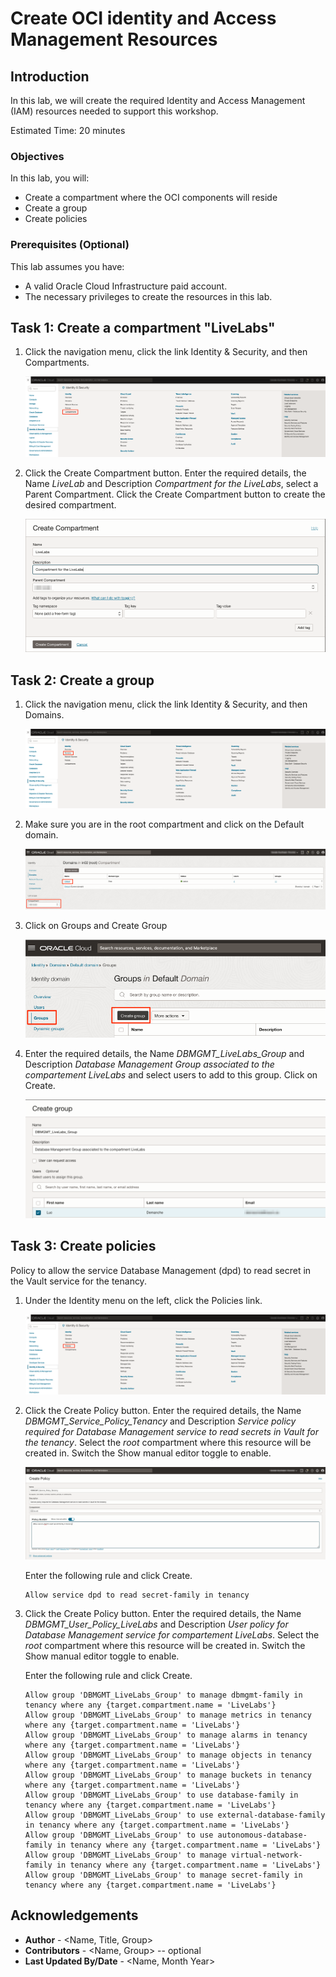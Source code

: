 # Create OCI identity and Access Management Resources

## Introduction

In this lab, we will create the required Identity and Access Management (IAM) resources needed to support this workshop.

Estimated Time: 20 minutes

### Objectives

In this lab, you will:
* Create a compartment where the OCI components will reside
* Create a group
* Create policies

### Prerequisites (Optional)

This lab assumes you have:
* A valid Oracle Cloud Infrastructure paid account.
* The necessary privileges to create the resources in this lab.

## Task 1: Create a compartment "LiveLabs"

1. Click the navigation menu, click the link Identity & Security, and then Compartments.

	![Image alt text](images/image1.png)

2. Click the Create Compartment button. Enter the required details, the Name *LiveLab* and Description *Compartment for the LiveLabs*, select a Parent Compartment. Click the Create Compartment button to create the desired compartment.

	![Image alt text](images/image2.png)

## Task 2: Create a group

1. Click the navigation menu, click the link Identity & Security, and then Domains.

	![Image alt text](images/image3.png)

2. Make sure you are in the root compartment and click on the Default domain.

	![Image alt text](images/image4.png)

3. Click on Groups and Create Group

	![Image alt text](images/image5.png)

4. Enter the required details, the Name *DBMGMT_LiveLabs_Group* and Description *Database Management Group associated to the compartement LiveLabs* and select users to add to this group. Click on Create.

	![Image alt text](images/image6.png)

## Task 3: Create policies

Policy to allow the service Database Management (dpd) to read secret in the Vault service for the tenancy.

1. Under the Identity menu on the left, click the Policies link.

	![Image alt text](images/image7.png)

2. Click the Create Policy button. Enter the required details, the Name *DBMGMT_Service_Policy_Tenancy* and Description *Service policy required for Database Management service to read secrets in Vault for the tenancy*. Select the *root* compartment where this resource will be created in. Switch the Show manual editor toggle to enable.

	![Image alt text](images/image8.png)

	Enter the following rule and click Create.
	```
	Allow service dpd to read secret-family in tenancy
	```

3. Click the Create Policy button. Enter the required details, the Name *DBMGMT_User_Policy_LiveLabs* and Description *User policy for Database Management service for compartement LiveLabs*. Select the *root* compartment where this resource will be created in. Switch the Show manual editor toggle to enable.

	Enter the following rule and click Create.
	```
	Allow group 'DBMGMT_LiveLabs_Group' to manage dbmgmt-family in tenancy where any {target.compartment.name = 'LiveLabs'}
	Allow group 'DBMGMT_LiveLabs_Group' to manage metrics in tenancy where any {target.compartment.name = 'LiveLabs'}
	Allow group 'DBMGMT_LiveLabs_Group' to manage alarms in tenancy where any {target.compartment.name = 'LiveLabs'}
	Allow group 'DBMGMT_LiveLabs_Group' to manage objects in tenancy where any {target.compartment.name = 'LiveLabs'}
	Allow group 'DBMGMT_LiveLabs_Group' to manage buckets in tenancy where any {target.compartment.name = 'LiveLabs'}
	Allow group 'DBMGMT_LiveLabs_Group' to use database-family in tenancy where any {target.compartment.name = 'LiveLabs'}
	Allow group 'DBMGMT_LiveLabs_Group' to use external-database-family in tenancy where any {target.compartment.name = 'LiveLabs'}
	Allow group 'DBMGMT_LiveLabs_Group' to use autonomous-database-family in tenancy where any {target.compartment.name = 'LiveLabs'}
	Allow group 'DBMGMT_LiveLabs_Group' to manage virtual-network-family in tenancy where any {target.compartment.name = 'LiveLabs'}
	Allow group 'DBMGMT_LiveLabs_Group' to manage secret-family in tenancy where any {target.compartment.name = 'LiveLabs'}
	```

## Acknowledgements
* **Author** - <Name, Title, Group>
* **Contributors** -  <Name, Group> -- optional
* **Last Updated By/Date** - <Name, Month Year>
